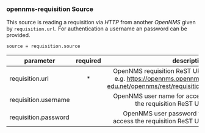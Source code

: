 ### opennms-requisition Source
This source is reading a requisition via _HTTP_ from another _OpenNMS_ given by `requisition.url`. For authentication a username an password can be provided.

    source = requisition.source

| parameter            | required | description                      |
|----------------------|:--------:|---------------------------------:|
| requisition.url      | *        | OpenNMS requisition ReST URL, e.g. https://opennms.opennms-edu.net/opennms/rest/requisitions  |
| requisition.username |          | OpenNMS user name for access the requisition ReST URL |
| requisition.password |          | OpenNMS user password for access the requisition ReST URL|
